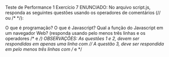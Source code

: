 Teste de Performance 1
Exercício 7
ENUNCIADO:
No arquivo script.js, responda as seguintes questões usando os operadores de comentários (// ou /* */):

O que é programação?
O que é Javascript?
Qual a função do Javascript em um navegador Web? (responda usando pelo menos três linhas e os operadores /* e */)
OBSERVAÇÕES:
As questões 1 e 2, devem ser respondidas em apenas uma linha com //
A questão 3, deve ser respondida em pelo menos três linhas com /* e */